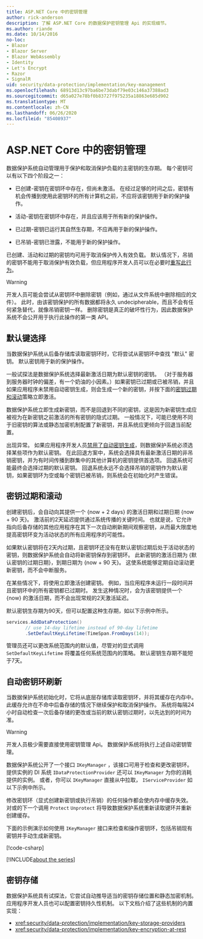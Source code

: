 ```yaml
---
title: ASP.NET Core 中的密钥管理
author: rick-anderson
description: 了解 ASP.NET Core 的数据保护密钥管理 Api 的实现细节。
ms.author: riande
ms.date: 10/14/2016
no-loc:
- Blazor
- Blazor Server
- Blazor WebAssembly
- Identity
- Let's Encrypt
- Razor
- SignalR
uid: security/data-protection/implementation/key-management
ms.openlocfilehash: 68913d13c97ba6be73dabf79e03c146a37388ad3
ms.sourcegitcommit: d65a027e78bf0b83727f975235a18863e685d902
ms.translationtype: MT
ms.contentlocale: zh-CN
ms.lasthandoff: 06/26/2020
ms.locfileid: "85408937"
---
```

# <a name="key-management-in-aspnet-core"></a>ASP.NET Core 中的密钥管理

<a name="data-protection-implementation-key-management"></a>

数据保护系统自动管理用于保护和取消保护负载的主密钥的生存期。 每个密钥可以有以下四个阶段之一：

* 已创建-密钥在密钥环中存在，但尚未激活。 在经过足够的时间之后，密钥有机会传播到使用此密钥环的所有计算机之前，不应将该密钥用于新的保护操作。

* 活动-密钥在密钥环中存在，并且应该用于所有新的保护操作。

* 已过期-密钥已运行其自然生存期，不应再用于新的保护操作。

* 已吊销-密钥已泄露，不能用于新的保护操作。

已创建、活动和过期的密钥均可用于取消保护传入有效负载。 默认情况下，吊销的密钥不能用于取消保护有效负载，但应用程序开发人员可以在必要时[重写此行为](xref:security/data-protection/consumer-apis/dangerous-unprotect#data-protection-consumer-apis-dangerous-unprotect)。

>[!WARNING]
> 开发人员可能会尝试从密钥环中删除密钥（例如，通过从文件系统中删除相应的文件）。 此时，由该密钥保护的所有数据都将永久 undecipherable，而且不会有任何紧急替代，就像吊销密钥一样。 删除密钥是真正的破坏性行为，因此数据保护系统不会公开用于执行此操作的第一类 API。

## <a name="default-key-selection"></a>默认键选择

当数据保护系统从后备存储库读取密钥环时，它将尝试从密钥环中查找 "默认" 密钥。 默认密钥用于新的保护操作。

一般试探法是数据保护系统选择最新激活日期为默认密钥的密钥。 （对于服务器到服务器时钟的偏差，有一个奶油的小因素。）如果密钥已过期或已被吊销，并且如果应用程序未禁用自动密钥生成，则会生成一个新的密钥，并按下面的[密钥过期和滚动](xref:security/data-protection/implementation/key-management#data-protection-implementation-key-management-expiration)策略立即激活。

数据保护系统立即生成新密钥，而不是回退到不同的密钥，这是因为新密钥生成应被视为在新密钥之前激活的所有密钥的隐式过期。 一般情况下，可能已使用不同于旧密钥的算法或静态加密机制配置了新密钥，并且系统应更倾向于回退当前配置。

出现异常。 如果应用程序开发人员[禁用了自动密钥生成](xref:security/data-protection/configuration/overview#disableautomatickeygeneration)，则数据保护系统必须选择某些项作为默认密钥。 在此回退方案中，系统会选择具有最新激活日期的非吊销密钥，并为有时间传播到群集中的其他计算机的密钥提供首选项。 回退系统可能最终会选择过期的默认密钥。 回退系统永远不会选择吊销的密钥作为默认密钥，如果密钥环为空或每个密钥已被吊销，则系统会在初始化时产生错误。

<a name="data-protection-implementation-key-management-expiration"></a>

## <a name="key-expiration-and-rolling"></a>密钥过期和滚动

创建密钥后，会自动向其提供一个 {now + 2 days} 的激活日期和过期日期 {now + 90 天}。 激活前的2天延迟提供通过系统传播的关键时间。 也就是说，它允许指向后备存储的其他应用程序在其下一次自动刷新期间观察密钥，从而最大限度地提高密钥环变为活动状态的所有应用程序的可能性。

如果默认密钥将在2天内过期，且密钥环还没有在默认密钥过期后处于活动状态的密钥，则数据保护系统会自动将新密钥保存到密钥环。 此新密钥的激活日期为 {默认密钥的过期日期}，到期日期为 {now + 90 天}。 这使系统能够定期自动滚动更新密钥，而不会中断服务。

在某些情况下，将使用立即激活创建密钥。 例如，当应用程序未运行一段时间并且密钥环中的所有密钥都已过期时。 发生这种情况时，会为该密钥提供一个 {now} 的激活日期，而不会出现常规的2天激活延迟。

默认密钥生存期为90天，但可以配置这种生存期，如以下示例中所示。

```csharp
services.AddDataProtection()
       // use 14-day lifetime instead of 90-day lifetime
       .SetDefaultKeyLifetime(TimeSpan.FromDays(14));
```

管理员还可以更改系统范围内的默认值，尽管对的显式调用 `SetDefaultKeyLifetime` 将覆盖任何系统范围内的策略。 默认密钥生存期不能短于7天。

## <a name="automatic-key-ring-refresh"></a>自动密钥环刷新

当数据保护系统初始化时，它将从底层存储库读取密钥环，并将其缓存在内存中。 此缓存允许在不命中后备存储的情况下继续保护和取消保护操作。 系统将每隔24小时自动检查一次后备存储的更改或当前的默认密钥过期时，以先达到的时间为准。

>[!WARNING]
> 开发人员极少需要直接使用密钥管理 Api。 数据保护系统将执行上述自动密钥管理。

数据保护系统公开了一个接口 `IKeyManager` ，该接口可用于检查和更改密钥环。 提供实例的 DI 系统 `IDataProtectionProvider` 还可以 `IKeyManager` 为你的消耗提供的实例。 或者，你可以 `IKeyManager` 直接从中拉取， `IServiceProvider` 如以下示例中所示。

修改密钥环（显式创建新密钥或执行吊销）的任何操作都会使内存中缓存失效。 对或的下一个调用 `Protect` `Unprotect` 将导致数据保护系统重新读取键环并重新创建缓存。

下面的示例演示如何使用 `IKeyManager` 接口来检查和操作密钥环，包括吊销现有密钥并手动生成新密钥。

[!code-csharp[](key-management/samples/key-management.cs)]

[!INCLUDE[about the series](~/includes/code-comments-loc.md)]

## <a name="key-storage"></a>密钥存储

数据保护系统具有试探法，它尝试自动推导适当的密钥存储位置和静态加密机制。 应用程序开发人员也可以配置密钥持久性机制。 以下文档介绍了这些机制的内置实现：

* <xref:security/data-protection/implementation/key-storage-providers>
* <xref:security/data-protection/implementation/key-encryption-at-rest>
